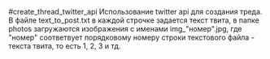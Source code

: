 #create_thread_twitter_api
Использование twitter api для создания треда. В файле text_to_post.txt в каждой строчке задается текст твита, в папке photos загружаются изображения с именами img_"номер".jpg, где "номер" соответвует порядковому номеру строки текстового файла - текста твита, то есть 1, 2, 3 и тд. 